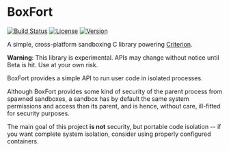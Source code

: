 # BoxFort

[![Build Status](https://api.cirrus-ci.com/github/Snaipe/BoxFor.svg)](https://cirrus-ci.com/github/Snaipe/BoxFort)
[![License](https://img.shields.io/badge/license-MIT-blue.svg?style=flat)](https://github.com/diacritic/BoxFort/blob/master/LICENSE) 
[![Version](https://img.shields.io/badge/version-experimental-orange.svg?style=flat)](https://github.com/diacritic/BoxFort/releases) 

A simple, cross-platform sandboxing C library powering [Criterion][criterion].

**Warning**: This library is experimental. APIs may change without notice until Beta is hit. Use at your own risk.

BoxFort provides a simple API to run user code in isolated processes.

Although BoxFort provides some kind of security of the parent process
from spawned sandboxes, a sandbox has by default the same system
permissions and access than its parent, and is hence, without care,
ill-fitted for security purposes.

The main goal of this project **is not** security, but portable code
isolation -- if you want complete system isolation, consider using
properly configured containers.

[criterion]: https://github.com/Snaipe/Criterion
